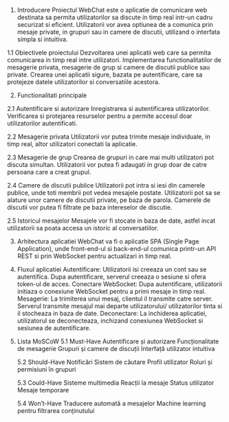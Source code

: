 1. Introducere
Proiectul WebChat este o aplicatie de comunicare web destinata sa permita utilizatorilor sa discute in timp real intr-un cadru securizat si eficient. Utilizatorii vor avea optiunea de a comunica prin mesaje private, in grupuri sau in camere de discutii, utilizand o interfata simpla si intuitiva.

1.1 Obiectivele proiectului
Dezvoltarea unei aplicatii web care sa permita comunicarea in timp real intre utilizatori.
Implementarea functionalitatilor de mesagerie privata, mesagerie de grup si camere de discutii publice sau private.
Crearea unei aplicatii sigure, bazata pe autentificare, care sa protejeze datele utilizatorilor si conversatiile acestora.

2. Functionalitati principale

2.1 Autentificare si autorizare
Inregistrarea si autentificarea utilizatorilor.
Verificarea si protejarea resurselor pentru a permite accesul doar utilizatorilor autentificati.

2.2 Mesagerie privata
Utilizatorii vor putea trimite mesaje individuale, in timp real, altor utilizatori conectati la aplicatie.

2.3 Mesagerie de grup
Crearea de grupuri in care mai multi utilizatori pot discuta simultan.
Utilizatorii vor putea fi adaugati in grup doar de catre persoana care a creat grupul.

2.4 Camere de discutii publice
Utilizatorii pot intra si iesi din camerele publice, unde toti membrii pot vedea mesajele postate.
Utilizatorii pot sa se alature unor camere de discutii private, pe baza de parola.
Camerele de discutii vor putea fi filtrate pe baza intereselor de discutie.

2.5 Istoricul mesajelor
Mesajele vor fi stocate in baza de date, astfel incat utilizatorii sa poata accesa un istoric al conversatiilor.

3. Arhitectura aplicatiei
WebChat va fi o aplicatie SPA (Single Page Application), unde front-end-ul si back-end-ul comunica printr-un API REST si prin WebSocket pentru actualizari in timp real.

4. Fluxul aplicatiei
Autentificare: Utilizatorii isi creeaza un cont sau se autentifica. Dupa autentificare, serverul creeaza o sesiune si ofera token-ul de acces.
Conectare WebSocket: Dupa autentificare, utilizatorii initiaza o conexiune WebSocket pentru a primi mesaje in timp real.
Mesagerie: La trimiterea unui mesaj, clientul il transmite catre server. Serverul transmite mesajul mai departe utilizatorului/ utilizatorilor tinta si il stocheaza in baza de date.
Deconectare: La inchiderea aplicatiei, utilizatorul se deconecteaza, inchizand conexiunea WebSocket si sesiunea de autentificare.

5. Lista MoSCoW
  5.1 Must-Have
    Autentificare și autorizare
    Funcționalitate de mesagerie
   Grupuri și camere de discuții
   Interfață utilizator intuitiva

   5.2 Should-Have
     Notificări
     Sistem de căutare
     Profil utilizator
     Roluri și permisiuni în grupuri

   5.3 Could-Have
     Sisteme multimedia
     Reacții la mesaje
     Status utilizator
     Mesaje temporare

   5.4 Won’t-Have
     Traducere automată a mesajelor
     Machine learning pentru filtrarea conținutului
   
